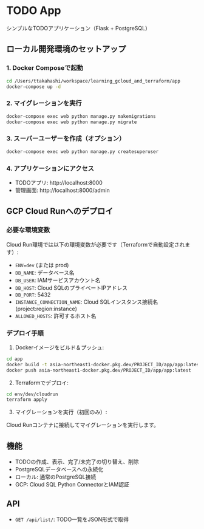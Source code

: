 # TODO App

シンプルなTODOアプリケーション（Flask + PostgreSQL）

## ローカル開発環境のセットアップ

### 1. Docker Composeで起動

```bash
cd /Users/ttakahashi/workspace/learning_gcloud_and_terraform/app
docker-compose up -d
```

### 2. マイグレーションを実行

```bash
docker-compose exec web python manage.py makemigrations
docker-compose exec web python manage.py migrate
```

### 3. スーパーユーザーを作成（オプション）

```bash
docker-compose exec web python manage.py createsuperuser
```

### 4. アプリケーションにアクセス

- TODOアプリ: http://localhost:8000
- 管理画面: http://localhost:8000/admin

## GCP Cloud Runへのデプロイ

### 必要な環境変数

Cloud Run環境では以下の環境変数が必要です（Terraformで自動設定されます）:

- `ENV=dev` (または prod)
- `DB_NAME`: データベース名
- `DB_USER`: IAMサービスアカウント名
- `DB_HOST`: Cloud SQLのプライベートIPアドレス
- `DB_PORT`: 5432
- `INSTANCE_CONNECTION_NAME`: Cloud SQLインスタンス接続名 (project:region:instance)
- `ALLOWED_HOSTS`: 許可するホスト名

### デプロイ手順

1. Dockerイメージをビルド＆プッシュ:

```bash
cd app
docker build -t asia-northeast1-docker.pkg.dev/PROJECT_ID/app/app:latest .
docker push asia-northeast1-docker.pkg.dev/PROJECT_ID/app/app:latest
```

2. Terraformでデプロイ:

```bash
cd env/dev/cloudrun
terraform apply
```

3. マイグレーションを実行（初回のみ）:

Cloud Runコンテナに接続してマイグレーションを実行します。

## 機能

- TODOの作成、表示、完了/未完了の切り替え、削除
- PostgreSQLデータベースへの永続化
- ローカル: 通常のPostgreSQL接続
- GCP: Cloud SQL Python ConnectorとIAM認証

## API

- `GET /api/list/`: TODO一覧をJSON形式で取得
